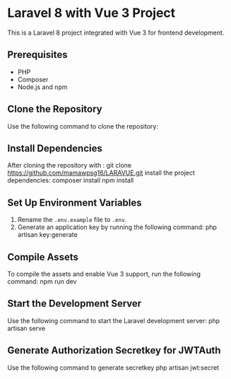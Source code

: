 # Laravel 8 with Vue 3 Project

This is a Laravel 8 project integrated with Vue 3 for frontend development.

## Prerequisites

- PHP
- Composer
- Node.js and npm

## Clone the Repository

Use the following command to clone the repository:


## Install Dependencies

After cloning the repository with : git clone https://github.com/mamawpsg16/LARAVUE.git
install the project dependencies:
composer install
npm install

## Set Up Environment Variables

1. Rename the `.env.example` file to `.env`.
2. Generate an application key by running the following command: php artisan key:generate

## Compile Assets

To compile the assets and enable Vue 3 support, run the following command: npm run dev

## Start the Development Server

Use the following command to start the Laravel development server: php artisan serve

## Generate Authorization Secretkey for JWTAuth
Use the following command to generate secretkey php artisan jwt:secret


